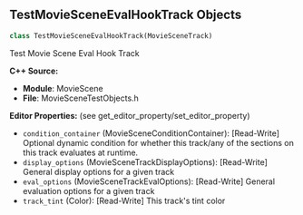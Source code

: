 ## TestMovieSceneEvalHookTrack Objects

```python
class TestMovieSceneEvalHookTrack(MovieSceneTrack)
```

Test Movie Scene Eval Hook Track

**C++ Source:**

- **Module**: MovieScene
- **File**: MovieSceneTestObjects.h

**Editor Properties:** (see get_editor_property/set_editor_property)

- ``condition_container`` (MovieSceneConditionContainer):  [Read-Write] Optional dynamic condition for whether this track/any of the sections on this track evaluates at runtime.
- ``display_options`` (MovieSceneTrackDisplayOptions):  [Read-Write] General display options for a given track
- ``eval_options`` (MovieSceneTrackEvalOptions):  [Read-Write] General evaluation options for a given track
- ``track_tint`` (Color):  [Read-Write] This track's tint color

<a id="unreal.TestMovieSceneEvalHookSection"></a>